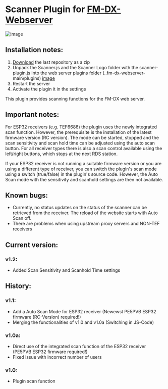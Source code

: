 # Scanner Plugin for [FM-DX-Webserver](https://github.com/NoobishSVK/fm-dx-webserver)
![image](https://github.com/Highpoint2000/webserver-scanner/assets/168109804/c983c83d-e08a-417d-a067-f76d4cedb2eb)



## Installation notes:

1. [Download](https://github.com/Highpoint2000/webserver-scanner/releases) the last repository as a zip
2. Unpack the Scanner.js and the Scanner Logo folder with the scanner-plugin.js into the web server plugins folder (..fm-dx-webserver-main\plugins) 
[image](https://github.com/Highpoint2000/webserver-scanner/assets/168109804/15e5d4eb-eb09-4466-972b-20a569737cf0)
3. Restart the server
4. Activate the plugin it in the settings

This plugin provides scanning functions for the FM-DX web server.

## Important notes: 

For ESP32 receivers (e.g. TEF6686) the plugin uses the newly integrated scan function. However, the prerequisite is the installation of the latest firmware version (RC version). The mode can be started, stopped and the scan sensitivity and scan hold time can be adjusted using the auto scan button. For all receiver types there is also a scan control available using the left/right buttons, which stops at the next RDS station.

 If your ESP32 receiver is not running a suitable firmware version or you are using a different type of receiver, you can switch the plugin's scan mode using a switch (true/false) in the plugin's source code. However, the Auto Scan mode with the sensitivity and scanhold settings are then not available.

## Known bugs:
- Currently, no status updates on the status of the scanner can be retrieved from the receiver. The reload of the website starts with Auto Scan off. 
- There are problems when using upstream proxy servers and NON-TEF receivers

## Current version: 

### v1.2:
- Added Scan Sensitivity and Scanhold Time settings

## History: 

### v1.1:
- Add a Auto Scan Mode for ESP32 receiver (Newewst PE5PVB ESP32 firmware (RC-Version) required!)
- Merging the functionalities of v1.0 and v1.0a (Switching in JS-Code)

### v1.0a:
- Direct use of the integrated scan function of the ESP32 receiver (PE5PVB ESP32 firmware required!)
- Fixed issue with incorrect number of users

### v1.0:
- Plugin scan function 
